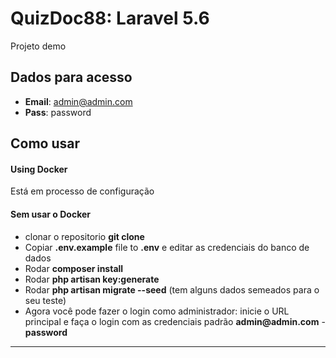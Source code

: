 # QuizDoc88: Laravel 5.6

Projeto demo



## Dados para acesso

- __Email__: admin@admin.com
- __Pass__: password


## Como usar

#### Using Docker
Está em processo de configuração

#### Sem usar o Docker
- clonar o repositorio  __git clone__
- Copiar __.env.example__ file to __.env__ e editar as credenciais do banco de dados
- Rodar __composer install__
- Rodar __php artisan key:generate__
- Rodar __php artisan migrate --seed__ (tem alguns dados semeados para o seu teste)
- Agora você pode fazer o login como administrador: inicie o URL principal e faça o login com as credenciais padrão __admin@admin.com__ - __password__


---



